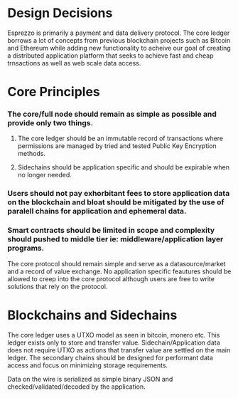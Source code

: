 # Design Decisions

Esprezzo is primarily a payment and data delivery protocol. The core ledger borrows a lot of
concepts from previous blockchain projects such as Bitcoin and Ethereum while adding new 
functionality to acheive our goal of creating a distributed application platform
that seeks to achieve fast and cheap trnsactions as well as web scale data access.


# Core Principles

### The core/full node should remain as simple as possible and provide only two things. 

  1. The core ledger should be an immutable record of transactions where permissions are managed by tried and tested Public Key Encryption methods.

  2.  Sidechains should be application specific and should be expirable when no longer needed. 


### Users should not pay exhorbitant fees to store application data on the blockchain and bloat should be mitigated by the use of paralell chains for application and ephemeral data.

### Smart contracts should be limited in scope and complexity should pushed to middle tier ie: middleware/application layer programs.

The core protocol should remain simple and serve as a datasource/market and a record of value exchange. No application specific feautures should be allowed to creep into the core protocol although users are free to write solutions that rely on the protocol.


# Blockchains and Sidechains
The core ledger uses a UTXO model as seen in bitcoin, monero etc. This ledger exists only to store and transfer value. Sidechain/Application data does not require UTXO as actions that transfer value are settled on the main ledger. The secondary chains should be designed for performant data access and focus on minimizing storage requirements.

Data on the wire is serialized as simple binary JSON and checked/validated/decoded by the application.

